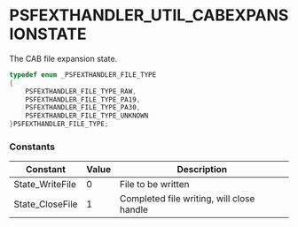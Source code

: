 # PSFEXTHANDLER_UTIL_CABEXPANSIONSTATE
The CAB file expansion state.
````c
typedef enum _PSFEXTHANDLER_FILE_TYPE
{
    PSFEXTHANDLER_FILE_TYPE_RAW,
    PSFEXTHANDLER_FILE_TYPE_PA19,
    PSFEXTHANDLER_FILE_TYPE_PA30,
    PSFEXTHANDLER_FILE_TYPE_UNKNOWN
}PSFEXTHANDLER_FILE_TYPE;
````
### Constants
|Constant        |Value |Description                                |
|----------------|------|-------------------------------------------|
|State_WriteFile |0     |File to be written                         |
|State_CloseFile |1     |Completed file writing, will close handle  |
